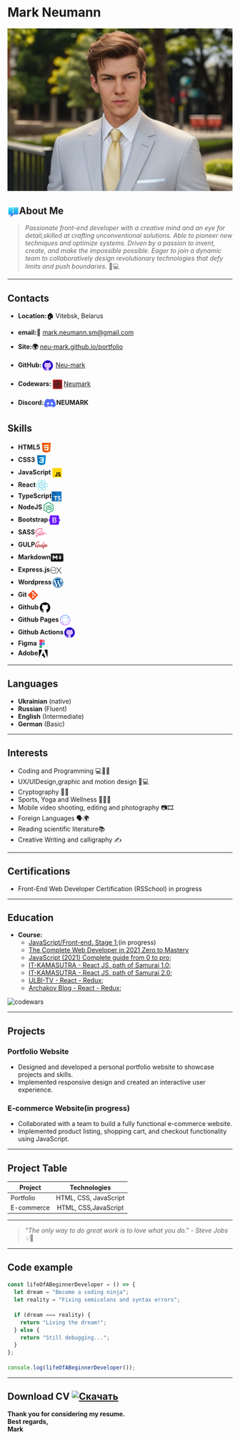 # Mark Neumann
![photo Mark Neumann](assets/img/MTXX_MR20231024_222042197.jpg)

## <img align="left" alt="about me icon" width="26px" src="./assets/icons/icons8-о-нас-94.png" /> About Me

> *Passionate front-end developer with a creative mind and an eye for detail,skilled at crafting unconventional solutions. Able to pioneer new techniques and optimize systems. Driven by a passion to invent, create, and make the impossible possible. Eager to join a dynamic team to collaboratively design revolutionary technologies that defy limits and push boundaries.* 🚀💻

---


## Contacts
- **Location:🏠** Vitebsk, Belarus
- **email:📧** <mark.neumann.sm@gmail.com>  
- **Site:🌍** [neu-mark.github.io/portfolio](neu-mark.github.io/portfolio)  

- **GitHub:<img align="center" alt="about me icon" width="28px" src="./assets/icons/icons8-github.svg" />** [Neu-mark](https://github.com/Neu-mark)  
- **Codewars:<img align="center" alt="about me icon" width="28px" src="./assets/icons/icons8-codewars.svg" />**[Neumark](https://www.codewars.com/users/Mark%20Neumann)
- **Discord:<img align="center" alt="about me icon" width="28px" src="./assets/icons/icons8-discord.svg" />NEUMARK**

  
## Skills

- **HTML5<img align="center" alt="HTML5 icon" width="28px" src="./assets/icons/icons8-html5.svg" />**
- **CSS3<img align="center" alt="CSS3 icon" width="28px" src="./assets/icons/icons8-css3.svg" />**
- **JavaScript<img align="center" alt="JavaScript icon" width="28px" src="./assets/icons/icons8-js.svg" />**
- **React<img align="center" alt="React icon" width="28px" src="./assets/icons/icons8-react-native.svg" />**
- **TypeScript<img align="center" alt="TypeScript icon" width="22px" src="./assets/icons/icons8-typescript-24.png" />**
- **NodeJS<img align="center" alt="NodeJS icon" width="28px" src="./assets/icons/icons8-node-js.svg" />**
- **Bootstrap<img align="center" alt="Bootstrap icon" width="28px" src="./assets/icons/icons8-bootstrap.svg" />**
- **SASS<img align="center" alt="SASS icon" width="28px" src="./assets/icons/icons8-sass.svg" />**
- **GULP<img align="center" alt="GULP icon" width="28px" src="./assets/icons/icons8-gulp-an-open-source-javascript-toolkit-by-fractal-innovations-24.png" />**
- **Markdown<img align="center" alt="Markdown icon" width="28px" src="./assets/icons/icons8-уценка-24.png" />**
- **Express.js<img align="center" alt="Express.js icon" width="28px" src="./assets/icons/icons8-экспресс-js.svg" />**
- **Wordpress<img align="center" alt="Wordpress icon" width="28px" src="./assets/icons/icons8-wordpress.svg" />**
- **Git<img align="center" alt="Git icon" width="28px" src="./assets/icons/icons8-git.svg" />**
- **Github<img align="center" alt="Github icon" width="28px" src="./assets/icons/icons8-github (2).svg" />**
- **Github Pages<img align="center" alt="Github Pages icon" width="28px" src="./assets/icons/icons8-github (1).svg" />**
- **Github Actions<img align="center" alt="Github Actions icon" width="28px" src="./assets/icons/icons8-github.svg" />**
- **Figma<img align="center" alt="Figma icon" width="22px" src="./assets/icons/icons8-figma.svg" />**
- **Adobe<img align="center" alt="Adobe icon" width="22px" src="./assets/icons/icons8-логотип-adobe-50.png" />**
<!--- **MongoDB**
- **MySQL**
- **PostgreSQL**-->

---

## Languages
- **Ukrainian** (native)
- **Russian** (Fluent)
- **English** (Intermediate)
- **German** (Basic)

---
## Interests

- Coding and Programming 💻👩‍💻
- UX/UIDesign,graphic and motion design 🎨💻
- Cryptography 🧩🔐
- Sports, Yoga and Wellness 🧘‍♀️💪
- Mobile video shooting, editing and photography 📷🎞️
- Foreign Languages 🗣️🌍
- Reading scientific literature📚
- Creative Writing and calligraphy ✍️
  
 ---

## Certifications

- Front-End Web Developer Certification (RSSchool) in progress

---

<!--## Work Experience

### Front-End Developer at X Company (2024 - Present)
- Developed and maintained interactive and responsive websites using HTML, CSS, and JavaScript.
- Collaborated with UI/UX designers to translate wireframes and mockups into pixel-perfect web pages.
- Assisted in the development of a variety of client websites.
- Implemented responsive layouts and optimized sites for multiple devices. -->



## Education

- **Course:**
   - [JavaScript/Front-end. Stage 1](https://rs.school/js/);(in progress)
   - [The Complete Web Developer in 2021 Zero to Mastery](https://www.udemy.com/course/the-complete-web-developer-zero-to-mastery/)
   - [JavaScript (2021) Complete guide from 0 to pro](https://www.udemy.com/course/javascript-full-guide/);
   - [IT-KAMASUTRA - React JS, path of Samurai 1.0](https://www.youtube.com/playlist?list=PLcvhF2Wqh7DNVy1OCUpG3i5lyxyBWhGZ8);
   - [IT-KAMASUTRA - React JS, path of Samurai 2.0](https://www.youtube.com/playlist?list=PLcvhF2Wqh7DM3z1XqMw0kPuxpbyMo3HvN);
   - [ULBI-TV - React - Redux](https://www.youtube.com/c/UlbiTV);
   - [Archakov Blog - React - Redux](https://www.youtube.com/@ArchakovBlog);

 ![codewars](https://www.codewars.com/users/Mark%20Neumann/badges/large)

---

## Projects

### Portfolio Website
- Designed and developed a personal portfolio website to showcase projects and skills.
- Implemented responsive design and created an interactive user experience.

### E-commerce Website(in progress)
- Collaborated with a team to build a fully functional e-commerce website.
- Implemented product listing, shopping cart, and checkout functionality using JavaScript.

---
## Project Table

| Project      |Technologies      |
|--------------|:-------------------:|
| Portfolio    | HTML, CSS, JavaScript  |
| E-commerce   |HTML, CSS,JavaScript |

---
> *"The only way to do great work is to love what you do." - Steve Jobs* 💡💼

---
## Code example

```javascript
const lifeOfABeginnerDeveloper = () => {
  let dream = "Become a coding ninja";
  let reality = "Fixing semicolons and syntax errors";

  if (dream === reality) {
    return "Living the dream!";
  } else {
    return "Still debugging...";
  }
};

console.log(lifeOfABeginnerDeveloper());
```
---
## Download CV [![Скачать](https://github.com/Remixonator/rsschool-cv/blob/gh-pages/assets/icons/icons8-%D1%81%D0%BA%D0%B0%D1%87%D0%B0%D1%82%D1%8C-48.png)](https://github.com/Remixonator/rsschool-cv/blob/gh-pages/assets/Professional%20CV%20Resume.pdf)
**Thank you for considering my resume.  
Best regards,  
Mark**
  

